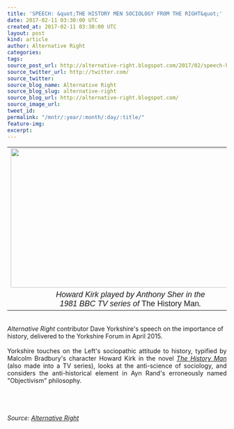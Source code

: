 ```yaml
---
title: 'SPEECH: &quot;THE HISTORY MEN SOCIOLOGY FROM THE RIGHT&quot;'
date: 2017-02-11 03:30:00 UTC
created_at: 2017-02-11 03:30:00 UTC
layout: post
kind: article
author: Alternative Right
categories: 
tags: 
source_post_url: http://alternative-right.blogspot.com/2017/02/speech-history-men-sociology-from-right.html
source_twitter_url: http://twitter.com/
source_twitter: 
source_blog_name: Alternative Right
source_blog_slug: alternative-right
source_blog_url: http://alternative-right.blogspot.com/
source_image_url: 
tweet_id: 
permalink: "/mntr/:year/:month/:day/:title/"
feature-img: 
excerpt: 
---
```

<div dir="ltr" style="text-align: left;"><div style="text-align: center;"><table align="center" cellpadding="0" cellspacing="0" class="tr-caption-container" style="margin-left: auto; margin-right: auto; text-align: center;"><tbody><tr><td style="text-align: center;"><a href="https://3.bp.blogspot.com/-IzfizHMEVxs/WJ6ER_kfx7I/AAAAAAAAVO4/6FTzWVbyRoUhe9e2ujypEg8B7tv_4oeuQCLcB/s1600/p01h0rv6.jpg" style="margin-left: auto; margin-right: auto;"><img border="0" height="320" src="https://3.bp.blogspot.com/-IzfizHMEVxs/WJ6ER_kfx7I/AAAAAAAAVO4/6FTzWVbyRoUhe9e2ujypEg8B7tv_4oeuQCLcB/s400/p01h0rv6.jpg" width="550"></a></td></tr><tr><td class="tr-caption" style="text-align: center;"><span style='font-family: "arial" , "helvetica" , sans-serif; font-size: large;'><i>Howard Kirk played by Anthony Sher in the <br>1981 BBC TV series of </i>The History Man<i>.</i></span></td></tr></tbody></table></div><i style="text-align: justify;"><br>Alternative Right</i><span style="text-align: justify;"> contributor Dave Yorkshire's speech on the importance of history, delivered to the Yorkshire Forum in April 2015.</span><br><div style="text-align: justify;"><br><a name="more"></a>Yorkshire touches on the Left's sociopathic attitude to history, typified by Malcolm Bradbury's character Howard Kirk in the novel <i><a href="https://en.wikipedia.org/wiki/The_History_Man">The History Man</a></i> (also made into a TV series), looks at the anti-science of sociology, and considers the anti-historical element in Ayn Rand's erroneously named "Objectivism" philosophy.<br><br><div style="text-align: center;"></div><div style="text-align: center;"><span style="font-family: inherit;"><br><br> <img alt="" border="0" height="1" src="https://www.paypalobjects.com/en_US/i/scr/pixel.gif" width="1"></span></div></div></div><img src="http://feeds.feedburner.com/~r/blogspot/SBfLZ/~4/tkLFY8IeiNg" height="1" width="1" alt=""><div class="">
    <i>Source: <a href="http://alternative-right.blogspot.com/">Alternative Right</a></i>
</div>
